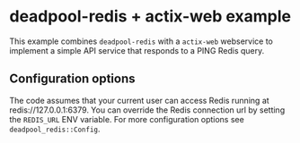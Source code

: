 # deadpool-redis + actix-web example

This example combines `deadpool-redis` with a `actix-web` webservice to
implement a simple API service that responds to a PING Redis query.

## Configuration options

The code assumes that your current user can access Redis running at redis://127.0.0.1:6379.
You can override the Redis connection url by setting the `REDIS_URL` ENV variable.
For more configuration options see `deadpool_redis::Config`.
